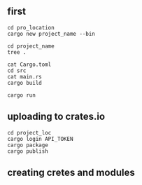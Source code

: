 ## first

```
cd pro_location
cargo new project_name --bin

cd project_name
tree .

cat Cargo.toml
cd src
cat main.rs
cargo build

cargo run
```

## uploading to crates.io


```
cd project_loc
cargo login API_TOKEN
cargo package
cargo publish
```


## creating cretes and modules